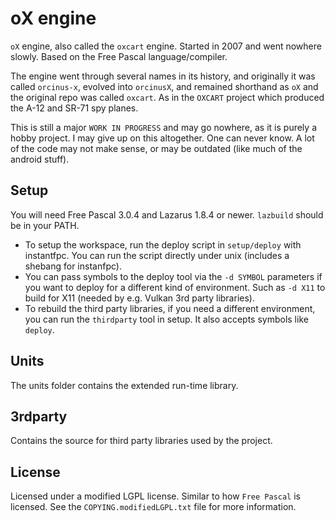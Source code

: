 # oX engine

`oX` engine, also called the `oxcart` engine. Started in 2007 and went nowhere slowly. Based on the Free Pascal language/compiler.

The engine went through several names in its history, and originally it was called `orcinus-x`, evolved into `orcinusX`, and remained shorthand as `oX` and the original repo was called `oxcart`. As in the `OXCART` project which produced the A-12 and SR-71 spy planes.

This is still a major `WORK IN PROGRESS` and may go nowhere, as it is purely a hobby project. I may give up on this altogether. One can never know. A lot of the code may not make sense, or may be outdated (like much of the android stuff).

## Setup

You will need Free Pascal 3.0.4 and Lazarus 1.8.4 or newer. `lazbuild` should be in your PATH.

- To setup the workspace, run the deploy script in `setup/deploy` with instantfpc. You can run the script directly under unix (includes a shebang for instanfpc).
- You can pass symbols to the deploy tool via the `-d SYMBOL` parameters if you want to deploy for a different kind of environment. Such as `-d X11` to build for X11 (needed by e.g. Vulkan 3rd party libraries).
- To rebuild the third party libraries, if you need a different environment, you can run the `thirdparty` tool in setup. It also accepts symbols like `deploy`.

## Units

The units folder contains the extended run-time library.

## 3rdparty

Contains the source for third party libraries used by the project.

## License

   Licensed under a modified LGPL license. Similar to how `Free Pascal` is licensed. See the `COPYING.modifiedLGPL.txt` file for more information.
